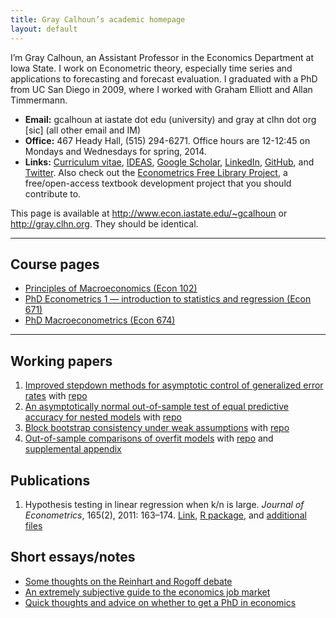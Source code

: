```yaml
---
title: Gray Calhoun’s academic homepage
layout: default
---
```


I’m Gray Calhoun, an Assistant Professor in the Economics Department
at Iowa State. I work on Econometric theory, especially time series
and applications to forecasting and forecast evaluation. I graduated
with a PhD from UC San Diego in 2009, where I worked with Graham
Elliott and Allan Timmermann.

* **Email:** gcalhoun at iastate dot edu (university) and gray at clhn
  dot org [sic] (all other email and IM)
* **Office:** 467 Heady Hall, (515) 294-6271.
  Office hours are 12-12:45 on Mondays and Wednesdays for spring, 2014.
* **Links:** [Curriculum vitae][cv],
  [IDEAS](http://ideas.repec.org/f/pca491.html),
  [Google Scholar](http://scholar.google.com/citations?hl=en&user=OS8d9ycAAAAJ),
  [LinkedIn](https://linkedin.com/in/grayclhn),
  [GitHub](https://github.com/grayclhn),
  and [Twitter](https://twitter.com/grayclhn).
  Also check out the [Econometrics Free Library Project][EFLP],
  a free/open-access textbook development project that you
  should contribute to.

This page is available at <http://www.econ.iastate.edu/~gcalhoun> or
<http://gray.clhn.org>. They should be identical.

[cv]: http://www.econ.iastate.edu/sites/default/files/profile/cv/calhoun-cv.pdf
[EFLP]: http://www.econometricslibrary.org

<hr />

## Course pages
* [Principles of Macroeconomics (Econ 102)](102)
* [PhD Econometrics 1 — introduction to statistics
  and regression (Econ 671)](671)
* [PhD Macroeconometrics (Econ 674)](674)

<hr />

## Working papers
1. [Improved stepdown methods for asymptotic control of generalized
   error rates](dl/calhoun-stepdown.pdf)
   with [repo](https://github.com/grayclhn/stepdown-paper)
1. [An asymptotically normal out-of-sample test of equal predictive
   accuracy for nested models](dl/calhoun-mixed-window.pdf)
   with [repo](https://github.com/grayclhn/mixedwindow)
1. [Block bootstrap consistency under weak
   assumptions](http://www.econ.iastate.edu/research/working-papers/p14313)
   with [repo](https://github.com/grayclhn/statboot-paper)
1. [Out-of-sample comparisons of overfit
   models](http://www.econ.iastate.edu/research/working-papers/p12462)
   with [repo](https://github.com/grayclhn/oos-overfit) and
   [supplemental appendix](dl/calhoun-oosoverfit-appendix.pdf)

## Publications
1. Hypothesis testing in linear regression when k/n is large. *Journal
   of Econometrics*, 165(2), 2011: 163–174.
   [Link](http://www.econ.iastate.edu/research/working-papers/p12216), 
   [R package](dl/ftestLargeK_1.0.tar.gz), and 
   [additional files](dl/calhoun-2010-ftest.tar.gz)

## Short essays/notes
* [Some thoughts on the Reinhart and Rogoff debate](http://pseudotrue.com/2013/04/24/some-thoughts-on-the-reinhart-and-rogoff-debate)
* [An extremely subjective guide to the economics job market](dl/job-market-notes)
* [Quick thoughts and advice on whether to get a PhD in economics](dl/econ-grad-school)